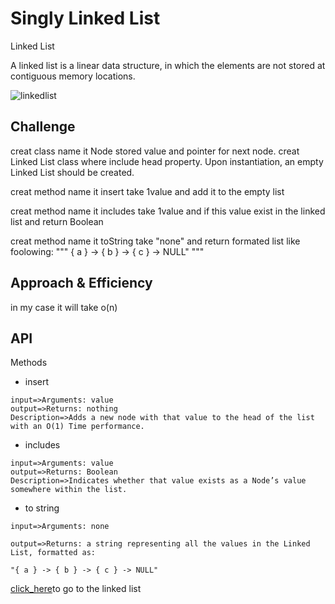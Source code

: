 # Singly Linked List
<!-- Short summary or background information -->
Linked List

A linked list is a linear data structure, in which the elements are not stored at contiguous memory locations.

![linkedlist](https://media.geeksforgeeks.org/wp-content/cdn-uploads/gq/2013/03/Linkedlist.png)

## Challenge
<!-- Description of the challenge -->
creat class name it Node stored value and pointer for next node.
creat Linked List class where include  head property.
Upon instantiation, an empty Linked List should be created.

creat method name it insert take 1value and add it to the empty list

creat method name it includes take 1value and if this value exist in the linked list and return Boolean

creat method name it toString take "none" and return formated list like foolowing:
"""
{ a } -> { b } -> { c } -> NULL"
"""

## Approach & Efficiency
<!-- What approach did you take? Why? What is the Big O space/time for this approach? -->
in my case it will take o(n)


## API
<!-- Description of each method publicly available to your Linked List -->
Methods

* insert
```
input=>Arguments: value
output=>Returns: nothing
Description=>Adds a new node with that value to the head of the list with an O(1) Time performance.
```
* includes
```
input=>Arguments: value
output=>Returns: Boolean
Description=>Indicates whether that value exists as a Node’s value somewhere within the list.
```
* to string
```
input=>Arguments: none

output=>Returns: a string representing all the values in the Linked List, formatted as:

"{ a } -> { b } -> { c } -> NULL"
```


[click_here](https://github.com/monaSalih/data-structures-and-algorithms/tree/linked-list/python/code_challenges/linked_list)to go to the linked list




